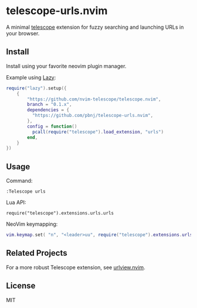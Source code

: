 # telescope-urls.nvim

A minimal [telescope](https://github.com/nvim-telescope/telescope.nvim)
extension for fuzzy searching and launching URLs in your browser.

## Install

Install using your favorite neovim plugin manager.

Example using [Lazy](https://github.com/folke/lazy.nvim):

```lua
require("lazy").setup({
    {
        "https://github.com/nvim-telescope/telescope.nvim",
        branch = "0.1.x",
        dependencies = {
          "https://github.com/pbnj/telescope-urls.nvim",
        },
        config = function()
          pcall(require("telescope").load_extension, "urls")
        end,
    }
})
```

## Usage

Command:

`:Telescope urls`

Lua API:

`require("telescope").extensions.urls.urls`

NeoVim keymapping:

```lua
vim.keymap.set( "n", "<leader>uu", require("telescope").extensions.urls.urls, { noremap = true, desc = "Telescope: URLs" })
```

## Related Projects

For a more robust Telescope extension, see [urlview.nvim](https://github.com/axieax/urlview.nvim).

## License

MIT
